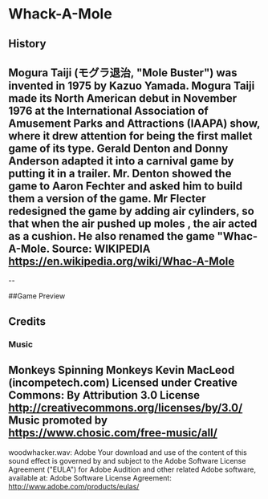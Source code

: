 # Whack-A-Mole
## History
Mogura Taiji (モグラ退治, "Mole Buster") was invented in 1975 by Kazuo Yamada. Mogura Taiji made its North American debut in November 1976 at the International Association of Amusement Parks and Attractions (IAAPA) show, where it drew attention for being the first mallet game of its type. Gerald Denton and Donny Anderson adapted  it into a carnival game by putting it in a trailer. Mr. Denton showed the game to Aaron Fechter and asked him to build them a version of the game. Mr Flecter redesigned the game by adding air cylinders, so that when the air pushed up moles , the air acted as a cushion. He also renamed the game "Whac-A-Mole. 
Source: WIKIPEDIA https://en.wikipedia.org/wiki/Whac-A-Mole 
--

--


##Game Preview

## Credits
### Music
Monkeys Spinning Monkeys Kevin MacLeod (incompetech.com)
Licensed under Creative Commons: By Attribution 3.0 License
http://creativecommons.org/licenses/by/3.0/
Music promoted by https://www.chosic.com/free-music/all/  
--

woodwhacker.wav: Adobe 
Your download and use of the content of this sound effect is governed by and subject to the Adobe Software License Agreement ("EULA") for Adobe Audition and other related Adobe software, available at:
Adobe Software License Agreement: http://www.adobe.com/products/eulas/
